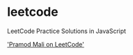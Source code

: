 # leetcode

LeetCode Practice Solutions in JavaScript

['Pramod Mali on LeetCode'](https://leetcode.com/pramodmali/)

